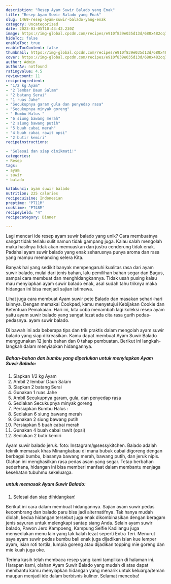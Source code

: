 ```yaml
---
description: "Resep Ayam Suwir Balado yang Enak"
title: "Resep Ayam Suwir Balado yang Enak"
slug: 1469-resep-ayam-suwir-balado-yang-enak
category: Uncategorized
date: 2023-03-05T10:43:42.230Z
image: https://img-global.cpcdn.com/recipes/e910f839e035d13d/680x482cq70/ayam-suwir-balado-foto-resep-utama.jpg
hideToc: false
enableToc: true
enableTocContent: false
thumbnail: https://img-global.cpcdn.com/recipes/e910f839e035d13d/680x482cq70/ayam-suwir-balado-foto-resep-utama.jpg
cover: https://img-global.cpcdn.com/recipes/e910f839e035d13d/680x482cq70/ayam-suwir-balado-foto-resep-utama.jpg
author: Admin
authorAv: notfound
ratingvalue: 4.5
reviewcount: 11
recipeingredient:
- "1/2 kg Ayam"
- "2 lembar Daun Salam"
- "2 batang Serai"
- "1 ruas Jahe"
- "Secukupnya garam gula dan penyedap rasa"
- "Secukupnya minyak goreng"
- " Bumbu Halus "
- "6 siung bawang merah"
- "2 siung bawang putih"
- "5 buah cabai merah"
- "4 buah cabai rawit opsi"
- "2 butir kemiri"
recipeinstructions:

- "Selesai dan siap dinikmati!"
categories:
- Resep
tags:
- ayam
- suwir
- balado

katakunci: ayam suwir balado 
nutrition: 225 calories
recipecuisine: Indonesian
preptime: "PT11M"
cooktime: "PT48M"
recipeyield: "4"
recipecategory: Dinner

---
```





Lagi mencari ide resep ayam suwir balado yang unik? Cara membuatnya sangat tidak terlalu sulit namun tidak gampang juga. Kalau salah mengolah maka hasilnya tidak akan memuaskan dan justru cenderung tidak enak. Padahal ayam suwir balado yang enak seharusnya punya aroma dan rasa yang mampu memancing selera Kita.





Banyak hal yang sedikit banyak mempengaruhi kualitas rasa dari ayam suwir balado, mulai dari jenis bahan, lalu pemilihan bahan segar dan Bagus, sampai cara membuat dan menghidangkannya. Tidak usah pusing kalau mau menyiapkan ayam suwir balado enak,      asal sudah tahu triknya maka hidangan ini bisa menjadi sajian istimewa.














Lihat juga cara membuat Ayam suwir pete Balado dan masakan sehari-hari lainnya. Dengan memakai Cookpad, kamu menyetujui Kebijakan Cookie dan Ketentuan Pemakaian. Hari ini, kita coba menambah lagi koleksi resep ayam yaitu ayam suwir balado yang sangat lezat ada cita rasa gurih pedas-pedasnya. ayam suwir balado.






Di bawah ini ada beberapa tips dan trik praktis dalam mengolah ayam suwir balado yang siap dikreasikan. Kamu dapat membuat Ayam Suwir Balado menggunakan 12 jenis bahan dan 0 tahap pembuatan. Berikut ini langkah-langkah dalam menyiapkan hidangannya.

<!--inarticleads1-->

##### Bahan-bahan dan bumbu yang diperlukan untuk menyiapkan Ayam Suwir Balado:

1. Siapkan 1/2 kg Ayam
1. Ambil 2 lembar Daun Salam
1. Siapkan 2 batang Serai
1. Gunakan 1 ruas Jahe
1. Ambil Secukupnya garam, gula, dan penyedap rasa
1. Sediakan Secukupnya minyak goreng
1. Persiapkan  Bumbu Halus :
1. Sediakan 6 siung bawang merah
1. Gunakan 2 siung bawang putih
1. Persiapkan 5 buah cabai merah
1. Gunakan 4 buah cabai rawit (opsi)
1. Sediakan 2 butir kemiri


Ayam suwir balado jeruk. foto: Instagram/@sessykitchen. Balado adalah teknik memasak khas Minangkabau di mana bubuk cabai digoreng dengan berbagai bumbu, biasanya bawang merah, bawang putih, dan jeruk nipis. Olahan ini menghasilkan rasa pedas asam yang segar. Tetap berbahan sederhana, hidangan ini bisa memberi manfaat dalam membantu menjaga kesehatan tubuhmu sekeluarga. 

<!--inarticleads2-->

#####  untuk memasak Ayam Suwir Balado:


1. Selesai dan siap dihidangkan!

Berikut ini cara dalam membuat hidangannya. Sajian ayam suwir pedas kecombrang dan balado paru bisa jadi alternatif﻿nya. Tak hanya mudah diolah, kedua hidangan tersebut juga enak dikombinasikan dengan beragam jenis sayuran untuk melengkapi santap siang Anda. Selain ayam suwir balado, Pawon Jero Kampoeng, Kampung Selfie Kadilangu juga menyediakan menu lain yang tak kalah lezat seperti Extra Teri. Menurut saya ayam suwir pedas bumbu bali enak juga dijadikan isian kue lemper ayam, isian roti tortila, lumpia goreng atau dijadikan topping mie goreng dan mie kuah juga oke. 

Terima kasih telah membaca resep yang kami tampilkan di halaman ini. Harapan kami, olahan Ayam Suwir Balado yang mudah di atas dapat membantu kamu menyiapkan hidangan yang menarik untuk keluarga/teman maupun menjadi ide dalam berbisnis kuliner. Selamat mencoba!
